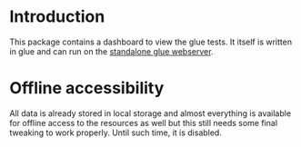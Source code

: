 # Introduction

This package contains a dashboard to view the glue tests. It itself is written in glue and can run on the [standalone glue webserver](https://github.com/nablex/glue-http-server).

# Offline accessibility

All data is already stored in local storage and almost everything is available for offline access to the resources as well but this still needs some final tweaking to work properly. Until such time, it is disabled.
